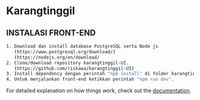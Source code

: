 # Karangtinggil

## INSTALASI FRONT-END

```bash
1. Download dan install database PostgreSQL serta Node js
   (https://www.postgresql.org/download/)
   (https://nodejs.org/en/download/
2. Clone/download repository karangtinggil-UI.
   (https://github.com/riskawa/karangtinggil-UI)
3. Install dependency dengan perintah "npm install" di folder karangtinggil-UI.
4. Untuk menjalankan front-end ketikkan perintah "npm run dev".

```

For detailed explanation on how things work, check out the [documentation](https://nuxtjs.org).